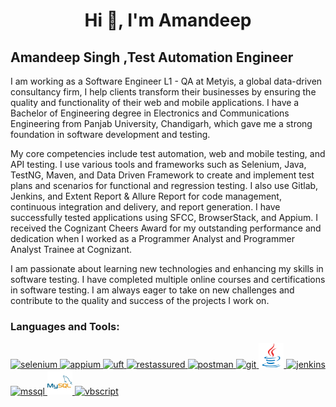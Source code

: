 <h1 align="center">Hi 👋, I'm Amandeep </h1>
  <h2><span class="bold">Amandeep Singh</span> <span class="grey">       ,Test Automation Engineer</span></h2>


<body>
  <p>I am working as a Software Engineer L1 - QA at Metyis, a global data-driven consultancy firm, I help clients transform their businesses by ensuring the quality and functionality of their web and mobile applications. I have a Bachelor of Engineering degree in Electronics and Communications Engineering from Panjab University, Chandigarh, which gave me a strong foundation in software development and testing.

My core competencies include test automation, web and mobile testing, and API testing. I use various tools and frameworks such as Selenium, Java, TestNG, Maven, and Data Driven Framework to create and implement test plans and scenarios for functional and regression testing. I also use Gitlab, Jenkins, and Extent Report & Allure Report for code management, continuous integration and delivery, and report generation. I have successfully tested applications using SFCC, BrowserStack, and Appium. I received the Cognizant Cheers Award for my outstanding performance and dedication when I worked as a Programmer Analyst and Programmer Analyst Trainee at Cognizant.

I am passionate about learning new technologies and enhancing my skills in software testing. I have completed multiple online courses and certifications in software testing. I am always eager to take on new challenges and contribute to the quality and success of the projects I work on. </p>
</body>


<p align="left">
</p>

<h3 align="left">Languages and Tools:</h3>
<p align="left"> 
   <a href="https://www.selenium.dev" target="_blank" rel="noreferrer"> <img src="https://raw.githubusercontent.com/detain/svg-logos/780f25886640cef088af994181646db2f6b1a3f8/svg/selenium-logo.svg" alt="selenium" width="40" height="40"/> </a>
 <a href="https://appium.io" target="_blank" rel="noreferrer">
    <img src="https://github.com/get-icon/geticon/blob/master/icons/appium.svg" alt="appium" width="40" height="40"/>
  </a>
  <a href="https://www.microfocus.com/en-us/products/uft-one/overview" target="_blank" rel="noreferrer">
    <img src="https://upload.wikimedia.org/wikipedia/commons/b/bb/Uft.png" alt="uft" width="40" height="40"/>

  <a href="https://rest-assured.io" target="_blank" rel="noreferrer">
    <img src="https://rest-assured.io/img/logo-transparent.png" alt="restassured" width="40" height="40"/>
  </a>
  <a href="https://postman.com" target="_blank" rel="noreferrer"> <img src="https://www.vectorlogo.zone/logos/getpostman/getpostman-icon.svg" alt="postman" width="40" height="40"/> </a>
  <a href="https://git-scm.com/" target="_blank" rel="noreferrer"> <img src="https://www.vectorlogo.zone/logos/git-scm/git-scm-icon.svg" alt="git" width="40" height="40"/> </a> <a href="https://www.java.com" target="_blank" rel="noreferrer"> <img src="https://raw.githubusercontent.com/devicons/devicon/master/icons/java/java-original.svg" alt="java" width="40" height="40"/> </a> <a href="https://www.jenkins.io" target="_blank" rel="noreferrer"> <img src="https://www.vectorlogo.zone/logos/jenkins/jenkins-icon.svg" alt="jenkins" width="40" height="40"/> </a> <a href="https://www.microsoft.com/en-us/sql-server" target="_blank" rel="noreferrer"> <img src="https://www.svgrepo.com/show/303229/microsoft-sql-server-logo.svg" alt="mssql" width="40" height="40"/> </a> <a href="https://www.mysql.com/" target="_blank" rel="noreferrer"> <img src="https://raw.githubusercontent.com/devicons/devicon/master/icons/mysql/mysql-original-wordmark.svg" alt="mysql" width="40" height="40"/> </a> 
    </a>
    <a href="VBSCRIPT_LINK" target="_blank" rel="noreferrer">
    <img src="https://stackdiary.com/wp-content/uploads/2023/10/VBScript-is-getting-deprecated-768x432.png" alt="vbscript" width="40" height="40"/>
  </a>

</p>
